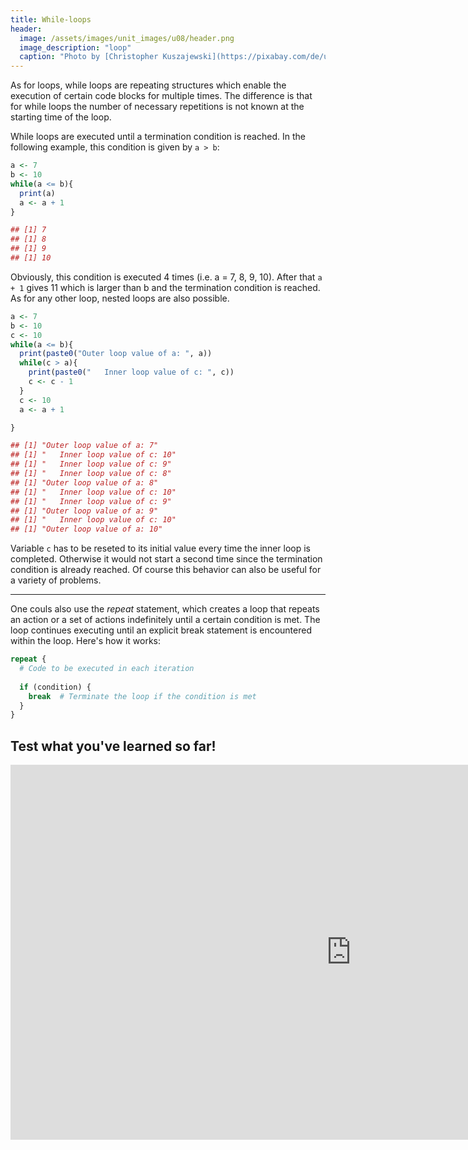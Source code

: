 ```yaml
---
title: While-loops
header:
  image: /assets/images/unit_images/u08/header.png
  image_description: "loop"
  caption: "Photo by [Christopher Kuszajewski](https://pixabay.com/de/users/kuszapro-369349/?utm_source=link-attribution&amp;utm_medium=referral&amp;utm_campaign=image&amp;utm_content=583537) [from Pixabay](https://pixabay.com/de/?utm_source=link-attribution&amp;utm_medium=referral&amp;utm_campaign=image&amp;utm_content=583537)"
---
```


As for loops, while loops are repeating structures which enable the execution of certain code blocks for multiple times. The difference is that for while loops the number of necessary repetitions is not known at the starting time of the loop.

While loops are executed until a termination condition is reached. In the following example, this condition is given by `a > b`:

```r
a <- 7
b <- 10
while(a <= b){
  print(a)
  a <- a + 1
}

## [1] 7
## [1] 8
## [1] 9
## [1] 10
```

Obviously, this condition is executed 4 times (i.e. a = 7, 8, 9, 10). After that `a + 1` gives 11 which is larger than b and the termination condition is reached.
As for any other loop, nested loops are also possible.

```r
a <- 7
b <- 10
c <- 10
while(a <= b){
  print(paste0("Outer loop value of a: ", a))
  while(c > a){
    print(paste0("   Inner loop value of c: ", c))
    c <- c - 1
  }
  c <- 10
  a <- a + 1

}

## [1] "Outer loop value of a: 7"
## [1] "   Inner loop value of c: 10"
## [1] "   Inner loop value of c: 9"
## [1] "   Inner loop value of c: 8"
## [1] "Outer loop value of a: 8"
## [1] "   Inner loop value of c: 10"
## [1] "   Inner loop value of c: 9"
## [1] "Outer loop value of a: 9"
## [1] "   Inner loop value of c: 10"
## [1] "Outer loop value of a: 10"
```

Variable `c` has to be reseted to its initial value every time the inner loop is completed. Otherwise it would not start a second time since the termination condition is already reached. Of course this behavior can also be useful for a variety of problems.

----

One couls also use the *repeat* statement, which creates  a loop that repeats an action or a set of actions indefinitely until a certain condition is met. The loop continues executing until an explicit break statement is encountered within the loop. Here's how it works:

```r
repeat {
  # Code to be executed in each iteration
  
  if (condition) {
    break  # Terminate the loop if the condition is met
  }
}

```


## Test what you've learned so far!

<iframe src="https://geomoer.github.io/moer-h5p-content/h5p-standalone-1.3.x/demo/base-r-unit07-whilerepeat.html" width="1090" height="600" frameborder="0" allowfullscreen="allowfullscreen" allow="geolocation *; microphone *; camera *; midi *; encrypted-media *"> </iframe><script src="https://h5p.org/sites/all/modules/h5p/library/js/h5p-resizer.js" charset="UTF-8"></script> 
